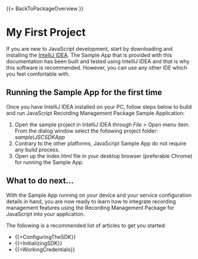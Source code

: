 {{= BackToPackageOverview }}

# My First Project

If you are new to JavaScript development, start by downloading and installing the <a href="https://www.jetbrains.com/idea/" target="_blank">IntelliJ IDEA</a>. The Sample App that is provided with this documentation has been built and tested using IntelliJ IDEA and that is why this software is recommended. However, you can use any other IDE which you feel comfortable with.

## Running the Sample App for the first time

Once you have IntelliJ IDEA installed on your PC, follow steps below to build and run JavaScript Recording Management Package Sample Application:

1. Open the sample project in IntelliJ IDEA through *File > Open* menu item. From the dialog window select the following project folder: *sample\JSCSDKApp*
2. Contrary to the other platforms, JavaScript Sample App do not require any build process.
3. Open up the index.html file in your desktop browser (preferable Chrome) for running the Sample App.

## What to do next...

With the Sample App running on your device and your service configuration details in hand, you are now ready to learn how to integrate recording management features using the Recording Management Package for JavaScript into your application.

The following is a recommended list of articles to get you started:

* {{=ConfiguringTheSDK}}
* {{=InitializingSDK}}
* {{=WorkingCredentials}}
